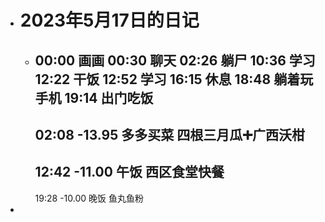 - # 2023年5月17日的日记
	- 00:00
	  画画
	  00:30
	  聊天
	  02:26
	  躺尸
	  10:36
	  学习
	  12:22
	  干饭
	  12:52
	  学习
	  16:15
	  休息
	  18:48
	  躺着玩手机
	  19:14
	  出门吃饭 
	  ---
	  02:08
	  -13.95
	  多多买菜
	  四根三月瓜➕广西沃柑
	  --
	  12:42
	  -11.00
	  午饭
	  西区食堂快餐
	  --
	  19:28
	  -10.00
	  晚饭
	  鱼丸鱼粉
-